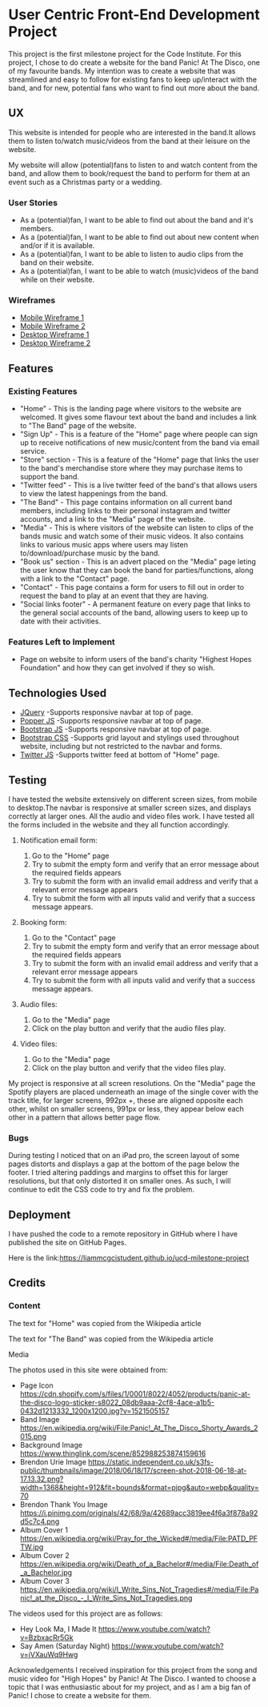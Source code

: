 <h1>User Centric Front-End Development Project</h1>

<p>This project is the first milestone project for the Code Institute. For this project, I chose to do create a website for the band Panic! At The Disco, one of my favourite bands.
My intention was to create a website that was streamlined and easy to follow for existing fans to keep up/interact with the band, and for new, potential fans who want to find out more about the band.</p>

<h2>UX</h2>
<p>This website is intended for people who are interested in the band.It allows them to listen to/watch music/videos from the band at their leisure on the website.</p>

<p>My website will allow (potential)fans to listen to and watch content from the band, and allow them to book/request the band to perform for them at an event such as a Christmas party or a wedding.</p>

<h3>User Stories</h3>
<ul>
<li>As a (potential)fan, I want to be able to find out about the band and it's members.</li>
<li>As a (potential)fan, I want to be able to find out about new content when and/or if it is available.</li>
<li>As a (potential)fan, I want to be able to listen to audio clips from the band on their website.</li>
<li>As a (potential)fan, I want to be able to watch (music)videos of the band while on their website.</li>
</ul>

<h3>Wireframes</h3>
<ul>
<li><a href= "/assets/images/wireframes/Wireframe 1.jpg" target= "_blank">Mobile Wireframe 1</a></li>
<li><a href= "/assets/images/wireframes/Wireframe 2.jpg" target= "_blank">Mobile Wireframe 2</a></li>
<li><a href= "/assets/images/wireframes/Wireframe 3.jpg" target= "_blank">Desktop Wireframe 1</a></li>
<li><a href= "/assets/images/wireframes/Wireframe 4.jpg" target= "_blank">Desktop Wireframe 2</a></li>
</ul>

<h2>Features</h2>

<h3>Existing Features</h3>
<ul>
<li>"Home" - This is the landing page where visitors to the website are welcomed. It gives some flavour text about the band and includes a link to "The Band" page of the website.</li>
<li>"Sign Up" - This is a feature of the "Home" page where people can sign up to receive notifications of new music/content from the band via email service.</li>
<li>"Store" section - This is a feature of the "Home" page that links the user to the band's merchandise store where they may purchase items to support the band.</li>
<li>"Twitter feed" - This is a live twitter feed of the band's that allows users to view the latest happenings from the band.</li>
<li>"The Band" - This page contains information on all current band members, including links to their personal instagram and twitter accounts, and a link to the "Media" page of the website.</li>
<li>"Media" - This is where visitors of the website can listen to clips of the bands music and watch some of their music videos. It also contains links to various music apps where users may listen to/download/purchase music by the band.</li>
<li>"Book us" section - This is an advert placed on the "Media" page leting the user know that they can book the band for parties/functions, along with a link to the "Contact" page.</li>
<li>"Contact" - This page contains a form for users to fill out in order to request the band to play at an event that they are having.</li>
<li>"Social links footer" - A permanent feature on every page that links to the general social accounts of the band, allowing users to keep up to date with their activities.</li>
</ul>


<h3>Features Left to Implement</h3>
<ul>
<li>Page on website to inform users of the band's charity "Highest Hopes Foundation" and how they can get involved if they so wish.</li>
</ul>

<h2>Technologies Used</h2>

<ul>
<li><a href= "https://jquery.com/" target= "_blank">JQuery</a> -Supports responsive navbar at top of page.</li>
<li><a href= "https://popper.js.org/" target= "_blank">Popper JS</a> -Supports responsive navbar at top of page.</li>
<li><a href= "https://getbootstrap.com/docs/4.1/getting-started/introduction/" target= "_blank">Bootstrap JS</a> -Supports responsive navbar at top of page.</li>
<li><a href= "https://getbootstrap.com/docs/4.1/getting-started/introduction/" target= "_blank">Bootstrap CSS</a> -Supports grid layout and stylings used throughout website, including but not restricted to the navbar and forms.</li>
<li><a href= "https://publish.twitter.com/#" target= "_blank">Twitter JS</a> -Supports twitter feed at bottom of "Home" page.</li>
</ul>


<h2>Testing</h2>

<p>I have tested the website extensively on different screen sizes, from mobile to desktop.The navbar is responsive at smaller screen sizes, and displays correctly at larger ones. All the audio and video files work. I have tested all the forms included in the website and they all function accordingly.</p>
<ol>
<li>
<p>Notification email form:</p>
<ol>
<li>Go to the "Home" page</li>
<li>Try to submit the empty form and verify that an error message about the required fields appears</li>
<li>Try to submit the form with an invalid email address and verify that a relevant error message appears</li>
<li>Try to submit the form with all inputs valid and verify that a success message appears.</li>
</ol>
</li>
<li>
<p>Booking form:</p>
<ol>
<li>Go to the "Contact" page</li>
<li>Try to submit the empty form and verify that an error message about the required fields appears</li>
<li>Try to submit the form with an invalid email address and verify that a relevant error message appears</li>
<li>Try to submit the form with all inputs valid and verify that a success message appears.</li>
</ol>
</li>
<li>
<p>Audio files:</p>
<ol>
<li>Go to the "Media" page</li>
<li>Click on the play button and verify that the audio files play.</li>
</ol>
</li>
<li>
<p>Video files:</p>
<ol>
<li>Go to the "Media" page</li>
<li>Click on the play button and verify that the video files play.</li>
</ol>
</li>
</ol>
<p>My project is responsive at all screen resolutions. On the "Media" page the Spotify players are placed underneath an image of the single cover with the track title, for larger screens, 992px +, these are aligned opposite each other, whilst on smaller screens, 991px or less, they appear below each other in a pattern that allows better page flow.</p>


<h3>Bugs</h3>
<p>During testing I noticed that on an iPad pro, the screen layout of some pages distorts and displays a gap at the bottom of the page below the footer. I tried altering paddings and margins to offset this for larger resolutions, but that only distorted it on smaller ones.
As such, I will continue to edit the CSS code to try and fix the problem.</p>

<h2>Deployment</h2>
<p>I have pushed the code to a remote repository in GitHub where I have published the site on GitHub Pages.

Here is the link:<a href= "https://liammcgcistudent.github.io/ucd-milestone-project" target="_blank">https://liammcgcistudent.github.io/ucd-milestone-project</a></p>


<h2>Credits</h2>
<h3>Content</h3>
<p>The text for "Home" was copied from the Wikipedia article <a href= "https://en.wikipedia.org/wiki/Panic!_at_the_Disco" target= "_blank"></a></p>
<p>The text for "The Band" was copied from the Wikipedia article <a href= "https://en.wikipedia.org/wiki/Brendon_Urie" target= "_blank"></a></p>

Media
<p>The photos used in this site were obtained from:
<ul>
<li>Page Icon <a href="https://cdn.shopify.com/s/files/1/0001/8022/4052/products/panic-at-the-disco-logo-sticker-s8022_08db9aaa-2cf8-4ace-a1b5-0432d1213332_1200x1200.jpg?v=1521505157" target="_blank">https://cdn.shopify.com/s/files/1/0001/8022/4052/products/panic-at-the-disco-logo-sticker-s8022_08db9aaa-2cf8-4ace-a1b5-0432d1213332_1200x1200.jpg?v=1521505157</a></li>
<li>Band Image <a href="https://en.wikipedia.org/wiki/File:Panic!_At_The_Disco_Shorty_Awards_2015.png" target="_blank">https://en.wikipedia.org/wiki/File:Panic!_At_The_Disco_Shorty_Awards_2015.png</a></li>
<li>Background Image <a href="https://www.thinglink.com/scene/852988253874159616" target="_blank">https://www.thinglink.com/scene/852988253874159616</a></li>
<li>Brendon Urie Image <a href="https://static.independent.co.uk/s3fs-public/thumbnails/image/2018/06/18/17/screen-shot-2018-06-18-at-17.13.32.png?width=1368&height=912&fit=bounds&format=pjpg&auto=webp&quality=70" target="_blank">https://static.independent.co.uk/s3fs-public/thumbnails/image/2018/06/18/17/screen-shot-2018-06-18-at-17.13.32.png?width=1368&height=912&fit=bounds&format=pjpg&auto=webp&quality=70</a></li>
<li>Brendon Thank You Image <a href="https://i.pinimg.com/originals/42/68/9a/42689acc3819ee4f6a3f878a92d5c7c4.png" target="_blank">https://i.pinimg.com/originals/42/68/9a/42689acc3819ee4f6a3f878a92d5c7c4.png</a></li>
<li>Album Cover 1 <a href="https://en.wikipedia.org/wiki/Pray_for_the_Wicked#/media/File:PATD_PFTW.jpg" target="_blank">https://en.wikipedia.org/wiki/Pray_for_the_Wicked#/media/File:PATD_PFTW.jpg</a></li>
<li>Album Cover 2 <a href="https://en.wikipedia.org/wiki/Death_of_a_Bachelor#/media/File:Death_of_a_Bachelor.jpg" target="_blank">https://en.wikipedia.org/wiki/Death_of_a_Bachelor#/media/File:Death_of_a_Bachelor.jpg</a></li>
<li>Album Cover 3 <a href="https://en.wikipedia.org/wiki/I_Write_Sins_Not_Tragedies#/media/File:Panic!_at_the_Disco_-_I_Write_Sins_Not_Tragedies.png" target="_blank">https://en.wikipedia.org/wiki/I_Write_Sins_Not_Tragedies#/media/File:Panic!_at_the_Disco_-_I_Write_Sins_Not_Tragedies.png</a></li>
</ul>
</p>

<p>The videos used for this project are as follows:
<ul>
<li>Hey Look Ma, I Made It <a href= "https://www.youtube.com/watch?v=BzbxacRr5Gk" target="_blank">https://www.youtube.com/watch?v=BzbxacRr5Gk</a></li>
<li>Say Amen (Saturday Night) <a href= "https://www.youtube.com/watch?v=jVXauWq9Hwg" target="_blank">https://www.youtube.com/watch?v=jVXauWq9Hwg</a></li>
</ul>
</p>
Acknowledgements
I received inspiration for this project from the song and music video for "High Hopes" by Panic! At The Disco. I wanted to choose a topic that I was enthusiastic about for my project, and as I am a big fan of Panic! I chose to create a website for them.